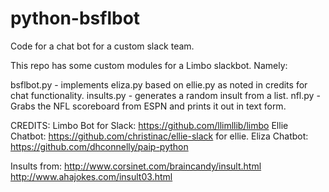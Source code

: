 # python-bsflbot
Code for a chat bot for a custom slack team.

This repo has some custom modules for a Limbo slackbot.  Namely:

bsflbot.py - implements eliza.py based on ellie.py as noted in credits for chat functionality.
insults.py - generates a random insult from a list.
nfl.py - Grabs the NFL scoreboard from ESPN and prints it out in text form.

CREDITS:
Limbo Bot for Slack: https://github.com/llimllib/limbo
Ellie Chatbot: https://github.com/christinac/ellie-slack for ellie.
Eliza Chatbot: https://github.com/dhconnelly/paip-python

Insults from:
http://www.corsinet.com/braincandy/insult.html
http://www.ahajokes.com/insult03.html